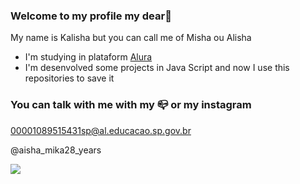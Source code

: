 ### Welcome to my profile my dear🦋

My name is Kalisha but you can call me of Misha ou Alisha
- I'm studying in plataform [Alura](https:www.alura.com.br)
- I'm desenvolved some projects in Java Script and now I use this repositories to save it

### You can talk with me with my 📪 or my instagram

00001089515431sp@al.educacao.sp.gov.br

@aisha_mika28_years


![](https://media1.tenor.com/m/Kwq02ZsjjCEAAAAC/melissa-benoist-smile.gif)
